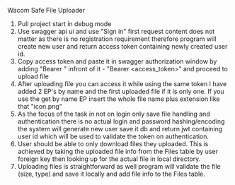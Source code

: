 Wacom Safe File Uploader

1. Pull project start in debug mode
2. Use swagger api ui and use "Sign in" first request content does not matter as there is no registration requirement therefore program will create new user and return access token containing newly created user id.
3. Copy access token and paste it in swagger authorization window by adding "Bearer " infront of it - "Bearer <access_token>" and proceed to upload file
4. After uploading file you can access it while using the same token I have added 2 EP's by name and the first uploaded file if it is only one.
    If you use the get by name EP insert the whole file name plus extension like that "icon.png"
5. As the focus of the task in not on login only save file handling and authentication there is no actual login and password hashing/encoding the system will generate new user save it db and return jwt
   containing user id which will be used to validate the token on authentication.
6. User should be able to only download files they uploaded. This is achieved by taking the uploaded file info from the Files table by user foreign key then looking up for the actual file in local directory.
7. Uploading files is straightforward as well program will validate the file (size, type) and save it locally and add file info to the Files table. 
